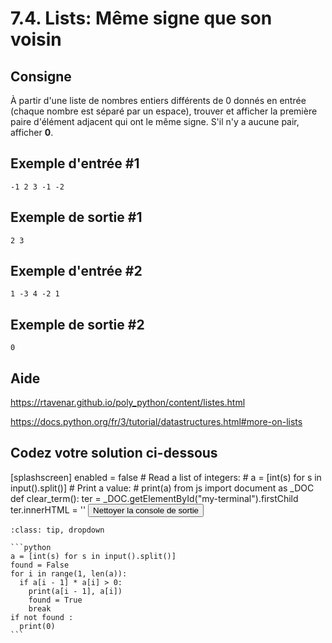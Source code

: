 # 7.4. Lists: Même signe que son voisin

## Consigne

À partir d'une liste de nombres entiers différents de 0 donnés en entrée (chaque nombre est séparé par un espace), trouver et afficher la première paire d'élément adjacent qui ont le même signe. S'il n'y a aucune pair, afficher **0**.

## Exemple d'entrée #1

```
-1 2 3 -1 -2
```

## Exemple de sortie #1

```
2 3
```

## Exemple d'entrée #2

```
1 -3 4 -2 1
```

## Exemple de sortie #2

```
0
```

## Aide

https://rtavenar.github.io/poly_python/content/listes.html

https://docs.python.org/fr/3/tutorial/datastructures.html#more-on-lists

## Codez votre solution ci-dessous

<py-config>
    [splashscreen]
        enabled = false
</py-config>
<py-repl>
    # Read a list of integers:
# a = [int(s) for s in input().split()]
# Print a value:
# print(a)
</py-repl>
<py-terminal id="my-terminal"></py-terminal>
<py-script>
from js import document as _DOC
def clear_term():
    ter = _DOC.getElementById("my-terminal").firstChild
    ter.innerHTML = ''
</py-script>
<button py-click="clear_term()" id="clear-terminal" class="py-button">Nettoyer la console de sortie</button>


````{admonition} Cliquez ici pour voir la solution
:class: tip, dropdown

```python
a = [int(s) for s in input().split()]
found = False
for i in range(1, len(a)):
  if a[i - 1] * a[i] > 0:
    print(a[i - 1], a[i])
    found = True
    break
if not found :
  print(0)
```
````
